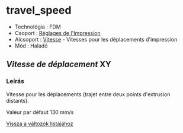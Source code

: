 # travel\_speed

* Technológia : FDM
* Csoport : [Réglages de l'Impression](../print_settings/print_settings.md)
* Alcsoport : [Vitesse](../print_settings/print_settings.md#vitesse) - Vitesses pour les déplacements d'impression
* Mód : Haladó

## _Vitesse de déplacement_ XY

### Leírás

Vitesse pour les déplacements \(trajet entre deux points d'extrusion distants\).

Valeur par défaut 130 mm/s

[Vissza a változók listájához](variable_list.md)

